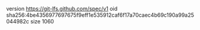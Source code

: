 version https://git-lfs.github.com/spec/v1
oid sha256:4be4356977697675f9eff1e535912caf6f17a70caec4b69c190a99a25044982c
size 1060
